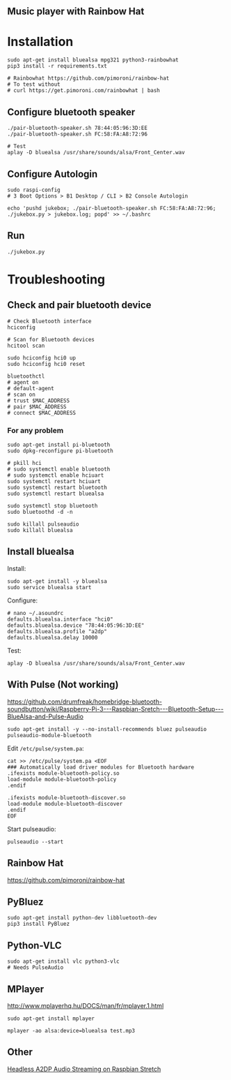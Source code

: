 Music player with Rainbow Hat
-----------------------------

# Installation

    sudo apt-get install bluealsa mpg321 python3-rainbowhat
    pip3 install -r requirements.txt

    # Rainbowhat https://github.com/pimoroni/rainbow-hat
    # To test without
    # curl https://get.pimoroni.com/rainbowhat | bash

## Configure bluetooth speaker

    ./pair-bluetooth-speaker.sh 78:44:05:96:3D:EE
    ./pair-bluetooth-speaker.sh FC:58:FA:A8:72:96

    # Test
    aplay -D bluealsa /usr/share/sounds/alsa/Front_Center.wav

## Configure Autologin

    sudo raspi-config
    # 3 Boot Options > B1 Desktop / CLI > B2 Console Autologin

    echo 'pushd jukebox; ./pair-bluetooth-speaker.sh FC:58:FA:A8:72:96; ./jukebox.py > jukebox.log; popd' >> ~/.bashrc

## Run

    ./jukebox.py

# Troubleshooting

## Check and pair bluetooth device

    # Check Bluetooth interface
    hciconfig

    # Scan for Bluetooth devices
    hcitool scan

    sudo hciconfig hci0 up
    sudo hciconfig hci0 reset

    bluetoothctl
    # agent on
    # default-agent
    # scan on
    # trust $MAC_ADDRESS
    # pair $MAC_ADDRESS
    # connect $MAC_ADDRESS 

### For any problem

    sudo apt-get install pi-bluetooth
    sudo dpkg-reconfigure pi-bluetooth

    # pkill hci
    # sudo systemctl enable bluetooth
    # sudo systemctl enable hciuart
    sudo systemctl restart hciuart
    sudo systemctl restart bluetooth
    sudo systemctl restart bluealsa

    sudo systemctl stop bluetooth
    sudo bluetoothd -d -n

    sudo killall pulseaudio
    sudo killall bluealsa

## Install bluealsa

Install:

    sudo apt-get install -y bluealsa
    sudo service bluealsa start

Configure:

    # nano ~/.asoundrc 
    defaults.bluealsa.interface "hci0"
    defaults.bluealsa.device "78:44:05:96:3D:EE"
    defaults.bluealsa.profile "a2dp"
    defaults.bluealsa.delay 10000 

Test:

    aplay -D bluealsa /usr/share/sounds/alsa/Front_Center.wav

## With Pulse (Not working)

https://github.com/drumfreak/homebridge-bluetooth-soundbutton/wiki/Raspberry-Pi-3---Raspbian-Sretch---Bluetooth-Setup---BlueAlsa-and-Pulse-Audio

    sudo apt-get install -y --no-install-recommends bluez pulseaudio pulseaudio-module-bluetooth

Edit `/etc/pulse/system.pa`:

    cat >> /etc/pulse/system.pa <EOF
    ### Automatically load driver modules for Bluetooth hardware
    .ifexists module-bluetooth-policy.so
    load-module module-bluetooth-policy
    .endif

    .ifexists module-bluetooth-discover.so
    load-module module-bluetooth-discover
    .endif
    EOF

Start pulseaudio:

    pulseaudio --start

## Rainbow Hat

https://github.com/pimoroni/rainbow-hat

## PyBluez

    sudo apt-get install python-dev libbluetooth-dev
    pip3 install PyBluez

## Python-VLC

    sudo apt-get install vlc python3-vlc
    # Needs PulseAudio

## MPlayer

http://www.mplayerhq.hu/DOCS/man/fr/mplayer.1.html

    sudo apt-get install mplayer

    mplayer -ao alsa:device=bluealsa test.mp3

## Other

[Headless A2DP Audio Streaming on Raspbian Stretch](https://gist.github.com/Pindar/e259bec5c3ab862f4ff5f1fbcb11bfc1)
